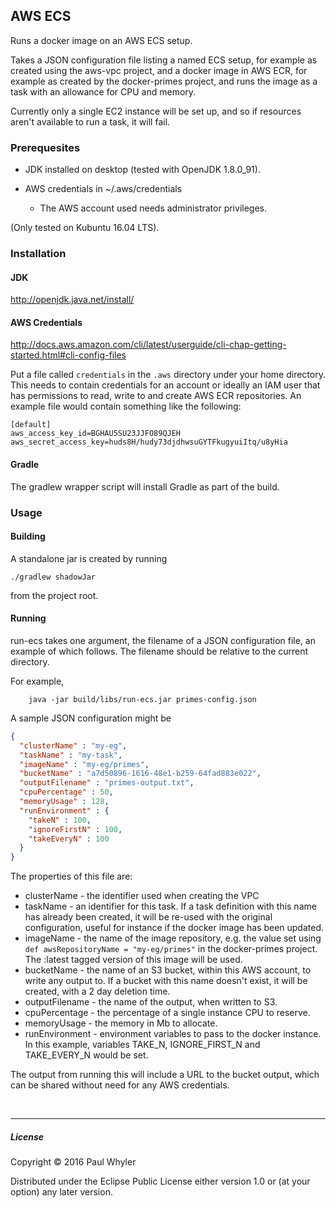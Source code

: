## AWS ECS

Runs a docker image on an AWS ECS setup.

Takes a JSON configuration file listing a named ECS setup, for example as created
using the aws-vpc project, and a docker image in AWS ECR, for example as
created by the docker-primes project, and runs the image as a task with an
allowance for CPU and memory.

Currently only a single EC2 instance will be set up, and so if resources
aren't available to run a task, it will fail.

### Prerequesites

* JDK installed on desktop (tested with OpenJDK 1.8.0_91).

* AWS credentials in ~/.aws/credentials
  * The AWS account used needs administrator privileges.

(Only tested on Kubuntu 16.04 LTS).

### Installation

#### JDK

<http://openjdk.java.net/install/>

#### AWS Credentials

<http://docs.aws.amazon.com/cli/latest/userguide/cli-chap-getting-started.html#cli-config-files>

Put a file called `credentials` in the `.aws` directory under your
home directory. This needs to contain credentials for an account or ideally an
IAM user that has permissions to read, write to and create AWS ECR repositories.
An example file would contain something like the following:

    [default]
    aws_access_key_id=BGHAU5SU23JJFO89QJEH
    aws_secret_access_key=huds8H/hudy73djdhwsuGYTFkugyuiItq/u8yHia

#### Gradle

The gradlew wrapper script will install Gradle as part of the build.

### Usage

#### Building

A standalone jar is created by running

    ./gradlew shadowJar

from the project root.

#### Running

run-ecs takes one argument, the filename of a JSON configuration file, an example of which follows.
The filename should be relative to the current directory.

For example,

        java -jar build/libs/run-ecs.jar primes-config.json

A sample JSON configuration might be

```json
{
  "clusterName" : "my-eg",
  "taskName" : "my-task",
  "imageName" : "my-eg/primes",
  "bucketName" : "a7d50896-1616-48e1-b259-64fad883e022",
  "outputFilename" : "primes-output.txt",
  "cpuPercentage" : 50,
  "memoryUsage" : 128,
  "runEnvironment" : {
    "takeN" : 100,
    "ignoreFirstN" : 100,
    "takeEveryN" : 100
  }
}
```


The properties of this file are:

* clusterName - the identifier used when creating the VPC
* taskName - an identifier for this task. If a task definition with this name has already been created,
it will be re-used with the original configuration, useful for instance if the docker image has been updated.
* imageName - the name of the image repository, e.g. the value set using
`def awsRepositoryName = "my-eg/primes"` in the docker-primes project.
The :latest tagged version of this image will be used.
* bucketName - the name of an S3 bucket, within this AWS account, to write any output to.
If a bucket with this name doesn't exist, it will be created, with a 2 day deletion time.
* outputFilename - the name of the output, when written to S3.
* cpuPercentage - the percentage of a single instance CPU to reserve.
* memoryUsage - the memory in Mb to allocate.
* runEnvironment - environment variables to pass to the docker instance. In this example,
variables TAKE_N, IGNORE_FIRST_N and TAKE_EVERY_N would be set.


The output from running this will include a URL to the bucket output, which can be shared
 without need for any AWS credentials.



<br/><hr/>

##### License

Copyright © 2016 Paul Whyler

Distributed under the Eclipse Public License either version 1.0 or (at
your option) any later version.
